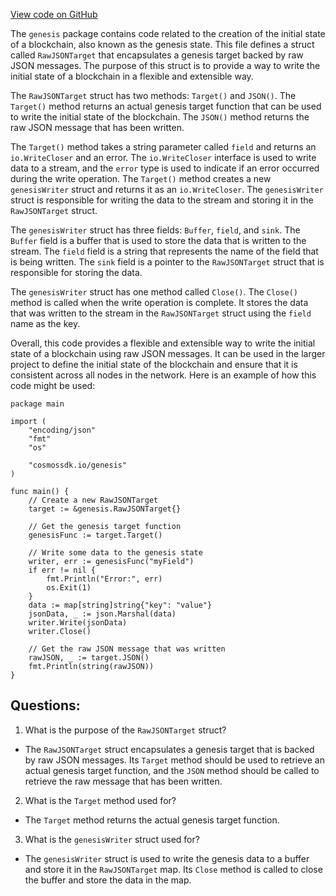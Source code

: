 [View code on GitHub](https://github.com/cosmos/cosmos-sdk/blob/main/core/genesis/target.go)

The `genesis` package contains code related to the creation of the initial state of a blockchain, also known as the genesis state. This file defines a struct called `RawJSONTarget` that encapsulates a genesis target backed by raw JSON messages. The purpose of this struct is to provide a way to write the initial state of a blockchain in a flexible and extensible way.

The `RawJSONTarget` struct has two methods: `Target()` and `JSON()`. The `Target()` method returns an actual genesis target function that can be used to write the initial state of the blockchain. The `JSON()` method returns the raw JSON message that has been written.

The `Target()` method takes a string parameter called `field` and returns an `io.WriteCloser` and an error. The `io.WriteCloser` interface is used to write data to a stream, and the `error` type is used to indicate if an error occurred during the write operation. The `Target()` method creates a new `genesisWriter` struct and returns it as an `io.WriteCloser`. The `genesisWriter` struct is responsible for writing the data to the stream and storing it in the `RawJSONTarget` struct.

The `genesisWriter` struct has three fields: `Buffer`, `field`, and `sink`. The `Buffer` field is a buffer that is used to store the data that is written to the stream. The `field` field is a string that represents the name of the field that is being written. The `sink` field is a pointer to the `RawJSONTarget` struct that is responsible for storing the data.

The `genesisWriter` struct has one method called `Close()`. The `Close()` method is called when the write operation is complete. It stores the data that was written to the stream in the `RawJSONTarget` struct using the `field` name as the key.

Overall, this code provides a flexible and extensible way to write the initial state of a blockchain using raw JSON messages. It can be used in the larger project to define the initial state of the blockchain and ensure that it is consistent across all nodes in the network. Here is an example of how this code might be used:

```
package main

import (
	"encoding/json"
	"fmt"
	"os"

	"cosmossdk.io/genesis"
)

func main() {
	// Create a new RawJSONTarget
	target := &genesis.RawJSONTarget{}

	// Get the genesis target function
	genesisFunc := target.Target()

	// Write some data to the genesis state
	writer, err := genesisFunc("myField")
	if err != nil {
		fmt.Println("Error:", err)
		os.Exit(1)
	}
	data := map[string]string{"key": "value"}
	jsonData, _ := json.Marshal(data)
	writer.Write(jsonData)
	writer.Close()

	// Get the raw JSON message that was written
	rawJSON, _ := target.JSON()
	fmt.Println(string(rawJSON))
}
```
## Questions: 
 1. What is the purpose of the `RawJSONTarget` struct?
- The `RawJSONTarget` struct encapsulates a genesis target that is backed by raw JSON messages. Its `Target` method should be used to retrieve an actual genesis target function, and the `JSON` method should be called to retrieve the raw message that has been written.

2. What is the `Target` method used for?
- The `Target` method returns the actual genesis target function.

3. What is the `genesisWriter` struct used for?
- The `genesisWriter` struct is used to write the genesis data to a buffer and store it in the `RawJSONTarget` map. Its `Close` method is called to close the buffer and store the data in the map.
